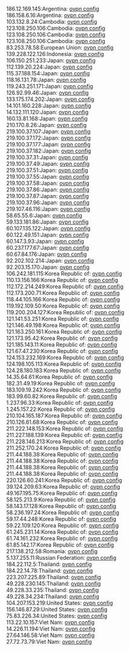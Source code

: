 186.12.169.145:Argentina: [ovpn config](vpn/186_12_169_145.ovpn)  
186.158.6.16:Argentina: [ovpn config](vpn/186_158_6_16.ovpn)  
103.132.8.24:Cambodia: [ovpn config](vpn/103_132_8_24.ovpn)  
123.108.250.106:Cambodia: [ovpn config](vpn/123_108_250_106.ovpn)  
123.108.250.106:Cambodia: [ovpn config](vpn/123_108_250_106.ovpn)  
123.108.250.106:Cambodia: [ovpn config](vpn/123_108_250_106.ovpn)  
83.253.78.58:European Union: [ovpn config](vpn/83_253_78_58.ovpn)  
139.228.122.126:Indonesia: [ovpn config](vpn/139_228_122_126.ovpn)  
106.150.251.233:Japan: [ovpn config](vpn/106_150_251_233.ovpn)  
112.139.20.224:Japan: [ovpn config](vpn/112_139_20_224.ovpn)  
115.37.188.154:Japan: [ovpn config](vpn/115_37_188_154.ovpn)  
118.16.131.78:Japan: [ovpn config](vpn/118_16_131_78.ovpn)  
119.243.251.171:Japan: [ovpn config](vpn/119_243_251_171.ovpn)  
126.92.99.46:Japan: [ovpn config](vpn/126_92_99_46.ovpn)  
133.175.174.202:Japan: [ovpn config](vpn/133_175_174_202.ovpn)  
14.101.160.228:Japan: [ovpn config](vpn/14_101_160_228.ovpn)  
14.132.111.120:Japan: [ovpn config](vpn/14_132_111_120.ovpn)  
160.13.81.168:Japan: [ovpn config](vpn/160_13_81_168.ovpn)  
210.170.8.26:Japan: [ovpn config](vpn/210_170_8_26.ovpn)  
219.100.37.107:Japan: [ovpn config](vpn/219_100_37_107.ovpn)  
219.100.37.172:Japan: [ovpn config](vpn/219_100_37_172.ovpn)  
219.100.37.177:Japan: [ovpn config](vpn/219_100_37_177.ovpn)  
219.100.37.182:Japan: [ovpn config](vpn/219_100_37_182.ovpn)  
219.100.37.31:Japan: [ovpn config](vpn/219_100_37_31.ovpn)  
219.100.37.49:Japan: [ovpn config](vpn/219_100_37_49.ovpn)  
219.100.37.51:Japan: [ovpn config](vpn/219_100_37_51.ovpn)  
219.100.37.55:Japan: [ovpn config](vpn/219_100_37_55.ovpn)  
219.100.37.58:Japan: [ovpn config](vpn/219_100_37_58.ovpn)  
219.100.37.86:Japan: [ovpn config](vpn/219_100_37_86.ovpn)  
219.100.37.87:Japan: [ovpn config](vpn/219_100_37_87.ovpn)  
219.100.37.96:Japan: [ovpn config](vpn/219_100_37_96.ovpn)  
219.107.46.116:Japan: [ovpn config](vpn/219_107_46_116.ovpn)  
58.65.55.6:Japan: [ovpn config](vpn/58_65_55_6.ovpn)  
59.133.181.86:Japan: [ovpn config](vpn/59_133_181_86.ovpn)  
60.107.135.122:Japan: [ovpn config](vpn/60_107_135_122.ovpn)  
60.122.49.151:Japan: [ovpn config](vpn/60_122_49_151.ovpn)  
60.147.3.93:Japan: [ovpn config](vpn/60_147_3_93.ovpn)  
60.237.177.67:Japan: [ovpn config](vpn/60_237_177_67.ovpn)  
60.67.84.176:Japan: [ovpn config](vpn/60_67_84_176.ovpn)  
92.202.102.214:Japan: [ovpn config](vpn/92_202_102_214.ovpn)  
92.203.15.170:Japan: [ovpn config](vpn/92_203_15_170.ovpn)  
106.242.181.115:Korea Republic of: [ovpn config](vpn/106_242_181_115.ovpn)  
110.13.156.166:Korea Republic of: [ovpn config](vpn/110_13_156_166.ovpn)  
112.172.214.249:Korea Republic of: [ovpn config](vpn/112_172_214_249.ovpn)  
112.173.200.71:Korea Republic of: [ovpn config](vpn/112_173_200_71.ovpn)  
118.44.105.166:Korea Republic of: [ovpn config](vpn/118_44_105_166.ovpn)  
119.192.109.50:Korea Republic of: [ovpn config](vpn/119_192_109_50.ovpn)  
119.200.204.127:Korea Republic of: [ovpn config](vpn/119_200_204_127.ovpn)  
121.141.53.251:Korea Republic of: [ovpn config](vpn/121_141_53_251.ovpn)  
121.146.49.198:Korea Republic of: [ovpn config](vpn/121_146_49_198.ovpn)  
121.163.250.161:Korea Republic of: [ovpn config](vpn/121_163_250_161.ovpn)  
121.173.95.42:Korea Republic of: [ovpn config](vpn/121_173_95_42.ovpn)  
121.185.143.11:Korea Republic of: [ovpn config](vpn/121_185_143_11.ovpn)  
121.67.47.230:Korea Republic of: [ovpn config](vpn/121_67_47_230.ovpn)  
124.153.232.169:Korea Republic of: [ovpn config](vpn/124_153_232_169.ovpn)  
124.198.105.113:Korea Republic of: [ovpn config](vpn/124_198_105_113.ovpn)  
124.28.180.183:Korea Republic of: [ovpn config](vpn/124_28_180_183.ovpn)  
14.35.64.61:Korea Republic of: [ovpn config](vpn/14_35_64_61.ovpn)  
182.31.49.19:Korea Republic of: [ovpn config](vpn/182_31_49_19.ovpn)  
183.109.19.242:Korea Republic of: [ovpn config](vpn/183_109_19_242.ovpn)  
183.99.60.82:Korea Republic of: [ovpn config](vpn/183_99_60_82.ovpn)  
1.237.96.33:Korea Republic of: [ovpn config](vpn/1_237_96_33.ovpn)  
1.245.157.22:Korea Republic of: [ovpn config](vpn/1_245_157_22.ovpn)  
210.104.165.187:Korea Republic of: [ovpn config](vpn/210_104_165_187.ovpn)  
210.126.61.68:Korea Republic of: [ovpn config](vpn/210_126_61_68.ovpn)  
211.222.148.153:Korea Republic of: [ovpn config](vpn/211_222_148_153.ovpn)  
211.227.188.139:Korea Republic of: [ovpn config](vpn/211_227_188_139.ovpn)  
211.228.146.213:Korea Republic of: [ovpn config](vpn/211_228_146_213.ovpn)  
211.252.170.24:Korea Republic of: [ovpn config](vpn/211_252_170_24.ovpn)  
211.44.188.38:Korea Republic of: [ovpn config](vpn/211_44_188_38.ovpn)  
211.44.188.38:Korea Republic of: [ovpn config](vpn/211_44_188_38.ovpn)  
211.44.188.38:Korea Republic of: [ovpn config](vpn/211_44_188_38.ovpn)  
211.44.188.38:Korea Republic of: [ovpn config](vpn/211_44_188_38.ovpn)  
220.126.60.241:Korea Republic of: [ovpn config](vpn/220_126_60_241.ovpn)  
39.124.209.63:Korea Republic of: [ovpn config](vpn/39_124_209_63.ovpn)  
49.167.195.75:Korea Republic of: [ovpn config](vpn/49_167_195_75.ovpn)  
58.125.213.9:Korea Republic of: [ovpn config](vpn/58_125_213_9.ovpn)  
58.143.17.128:Korea Republic of: [ovpn config](vpn/58_143_17_128.ovpn)  
58.236.197.24:Korea Republic of: [ovpn config](vpn/58_236_197_24.ovpn)  
59.17.44.248:Korea Republic of: [ovpn config](vpn/59_17_44_248.ovpn)  
59.22.109.120:Korea Republic of: [ovpn config](vpn/59_22_109_120.ovpn)  
61.245.231.14:Korea Republic of: [ovpn config](vpn/61_245_231_14.ovpn)  
61.74.161.232:Korea Republic of: [ovpn config](vpn/61_74_161_232.ovpn)  
61.85.142.17:Korea Republic of: [ovpn config](vpn/61_85_142_17.ovpn)  
217.138.212.58:Romania: [ovpn config](vpn/217_138_212_58.ovpn)  
5.137.255.11:Russian Federation: [ovpn config](vpn/5_137_255_11.ovpn)  
184.22.112.5:Thailand: [ovpn config](vpn/184_22_112_5.ovpn)  
184.22.14.78:Thailand: [ovpn config](vpn/184_22_14_78.ovpn)  
223.207.225.89:Thailand: [ovpn config](vpn/223_207_225_89.ovpn)  
49.228.230.145:Thailand: [ovpn config](vpn/49_228_230_145.ovpn)  
49.228.33.235:Thailand: [ovpn config](vpn/49_228_33_235.ovpn)  
49.228.34.234:Thailand: [ovpn config](vpn/49_228_34_234.ovpn)  
104.207.153.219:United States: [ovpn config](vpn/104_207_153_219.ovpn)  
156.146.87.29:United States: [ovpn config](vpn/156_146_87_29.ovpn)  
75.83.226.34:United States: [ovpn config](vpn/75_83_226_34.ovpn)  
113.22.10.157:Viet Nam: [ovpn config](vpn/113_22_10_157.ovpn)  
14.226.11.194:Viet Nam: [ovpn config](vpn/14_226_11_194.ovpn)  
27.64.146.58:Viet Nam: [ovpn config](vpn/27_64_146_58.ovpn)  
27.72.73.79:Viet Nam: [ovpn config](vpn/27_72_73_79.ovpn)  
